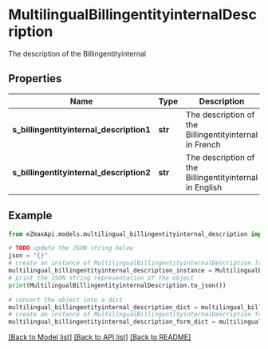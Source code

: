 # MultilingualBillingentityinternalDescription

The description of the Billingentityinternal

## Properties

Name | Type | Description | Notes
------------ | ------------- | ------------- | -------------
**s_billingentityinternal_description1** | **str** | The description of the Billingentityinternal in French | [optional] 
**s_billingentityinternal_description2** | **str** | The description of the Billingentityinternal in English | [optional] 

## Example

```python
from eZmaxApi.models.multilingual_billingentityinternal_description import MultilingualBillingentityinternalDescription

# TODO update the JSON string below
json = "{}"
# create an instance of MultilingualBillingentityinternalDescription from a JSON string
multilingual_billingentityinternal_description_instance = MultilingualBillingentityinternalDescription.from_json(json)
# print the JSON string representation of the object
print(MultilingualBillingentityinternalDescription.to_json())

# convert the object into a dict
multilingual_billingentityinternal_description_dict = multilingual_billingentityinternal_description_instance.to_dict()
# create an instance of MultilingualBillingentityinternalDescription from a dict
multilingual_billingentityinternal_description_form_dict = multilingual_billingentityinternal_description.from_dict(multilingual_billingentityinternal_description_dict)
```
[[Back to Model list]](../README.md#documentation-for-models) [[Back to API list]](../README.md#documentation-for-api-endpoints) [[Back to README]](../README.md)


